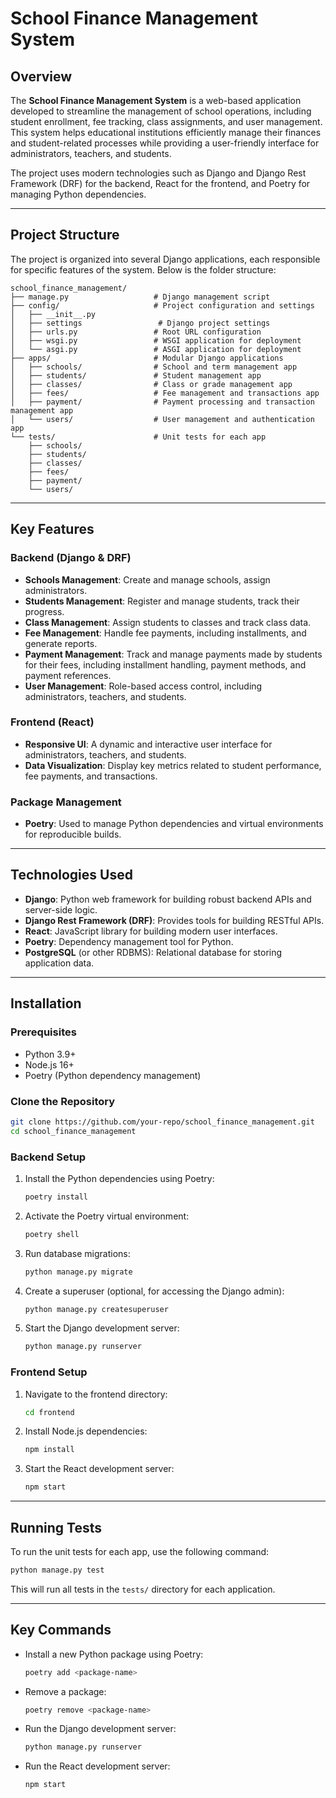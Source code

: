 # School Finance Management System

## Overview

The **School Finance Management System** is a web-based application developed to streamline the management of school operations, including student enrollment, fee tracking, class assignments, and user management. This system helps educational institutions efficiently manage their finances and student-related processes while providing a user-friendly interface for administrators, teachers, and students.

The project uses modern technologies such as Django and Django Rest Framework (DRF) for the backend, React for the frontend, and Poetry for managing Python dependencies.

---

## Project Structure

The project is organized into several Django applications, each responsible for specific features of the system. Below is the folder structure:

```
school_finance_management/
├── manage.py                   # Django management script
├── config/                     # Project configuration and settings
│   ├── __init__.py
│   ├── settings                 # Django project settings
│   ├── urls.py                 # Root URL configuration
│   ├── wsgi.py                 # WSGI application for deployment
│   └── asgi.py                 # ASGI application for deployment
├── apps/                       # Modular Django applications
│   ├── schools/                # School and term management app
│   ├── students/               # Student management app
│   ├── classes/                # Class or grade management app
│   ├── fees/                   # Fee management and transactions app
│   ├── payment/                # Payment processing and transaction management app
│   └── users/                  # User management and authentication app
└── tests/                      # Unit tests for each app
    ├── schools/
    ├── students/
    ├── classes/
    ├── fees/
    ├── payment/
    └── users/
```

---

## Key Features

### **Backend (Django & DRF)**

- **Schools Management**: Create and manage schools, assign administrators.
- **Students Management**: Register and manage students, track their progress.
- **Class Management**: Assign students to classes and track class data.
- **Fee Management**: Handle fee payments, including installments, and generate reports.
- **Payment Management**: Track and manage payments made by students for their fees, including installment handling, payment methods, and payment references.
- **User Management**: Role-based access control, including administrators, teachers, and students.

### **Frontend (React)**

- **Responsive UI**: A dynamic and interactive user interface for administrators, teachers, and students.
- **Data Visualization**: Display key metrics related to student performance, fee payments, and transactions.

### **Package Management**

- **Poetry**: Used to manage Python dependencies and virtual environments for reproducible builds.

---

## Technologies Used

- **Django**: Python web framework for building robust backend APIs and server-side logic.
- **Django Rest Framework (DRF)**: Provides tools for building RESTful APIs.
- **React**: JavaScript library for building modern user interfaces.
- **Poetry**: Dependency management tool for Python.
- **PostgreSQL** (or other RDBMS): Relational database for storing application data.

---

## Installation

### **Prerequisites**

- Python 3.9+
- Node.js 16+
- Poetry (Python dependency management)

### **Clone the Repository**

```bash
git clone https://github.com/your-repo/school_finance_management.git
cd school_finance_management
```

### **Backend Setup**

1. Install the Python dependencies using Poetry:

   ```bash
   poetry install
   ```

2. Activate the Poetry virtual environment:

   ```bash
   poetry shell
   ```

3. Run database migrations:

   ```bash
   python manage.py migrate
   ```

4. Create a superuser (optional, for accessing the Django admin):

   ```bash
   python manage.py createsuperuser
   ```

5. Start the Django development server:
   ```bash
   python manage.py runserver
   ```

### **Frontend Setup**

1. Navigate to the frontend directory:

   ```bash
   cd frontend
   ```

2. Install Node.js dependencies:

   ```bash
   npm install
   ```

3. Start the React development server:
   ```bash
   npm start
   ```

---

## Running Tests

To run the unit tests for each app, use the following command:

```bash
python manage.py test
```

This will run all tests in the `tests/` directory for each application.

---

## Key Commands

- Install a new Python package using Poetry:

  ```bash
  poetry add <package-name>
  ```

- Remove a package:

  ```bash
  poetry remove <package-name>
  ```

- Run the Django development server:

  ```bash
  python manage.py runserver
  ```

- Run the React development server:
  ```bash
  npm start
  ```
